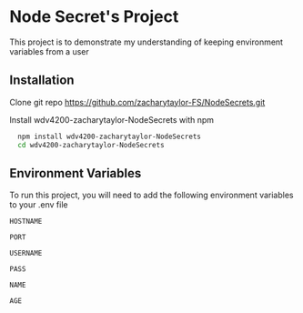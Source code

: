 
# Node Secret's Project

This project is to demonstrate my understanding of keeping environment variables from a user


## Installation
Clone git repo https://github.com/zacharytaylor-FS/NodeSecrets.git

Install wdv4200-zacharytaylor-NodeSecrets with npm

```bash
  npm install wdv4200-zacharytaylor-NodeSecrets
  cd wdv4200-zacharytaylor-NodeSecrets
```
    
## Environment Variables

To run this project, you will need to add the following environment variables to your .env file

`HOSTNAME`

`PORT`

`USERNAME`

`PASS`

`NAME`

`AGE`
